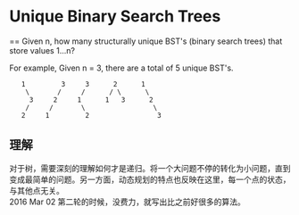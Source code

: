 # Unique Binary Search Trees
==
Given n, how many structurally unique BST's (binary search trees) that store values 1...n?

For example,
Given n = 3, there are a total of 5 unique BST's.

```
   1         3     3      2      1
    \       /     /      / \      \
     3     2     1      1   3      2
    /     /       \                 \
   2     1         2                 3
```

## 理解
对于树，需要深刻的理解如何才是递归。将一个大问题不停的转化为小问题，直到变成最简单的问题。另一方面，动态规划的特点也反映在这里，每一个点的状态，与其他点无关。<br>
2016 Mar 02 第二轮的时候，没费力，就写出比之前好很多的算法。